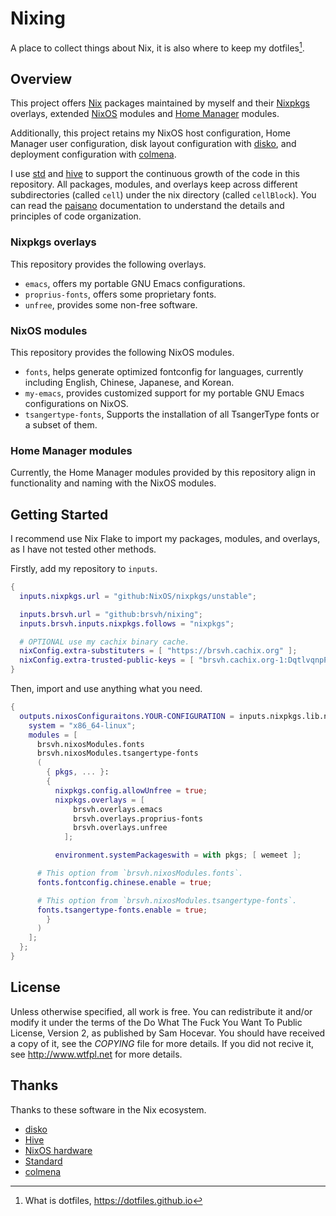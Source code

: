 # Nixing

A place to collect things about Nix, it is also where to keep my
dotfiles[^1].

## Overview

This project offers [Nix] packages maintained by myself and their [Nixpkgs]
overlays, extended [NixOS] modules and [Home Manager] modules.

[Home Manager]: https://github.com/nix-community/home-manager
[NixOS]: https://nixos.org
[Nix]: https://github.com/NixOS/nix
[Nixpkgs]: https://github.com/NixOS/nixpkgs

Additionally, this project retains my NixOS host configuration, Home
Manager user configuration, disk layout configuration with [disko], and
deployment configuration with [colmena].

[disko]: https://github.com/nix-community/disko
[colmena]: https://github.com/zhaofengli/colmena

I use [std] and [hive] to support the continuous growth of the code in
this repository. All packages, modules, and overlays keep across
different subdirectories (called `cell`) under the nix directory (called
`cellBlock`). You can read the [paisano] documentation to understand the
details and principles of code organization.

[hive]: https://github.com/divnix/hive
[paisano]: https://github.com/paisano-nix/core
[std]: https://github.com/divnix/std

### Nixpkgs overlays

This repository provides the following overlays.

- `emacs`, offers my portable GNU Emacs configurations.
- `proprius-fonts`, offers some proprietary fonts.
- `unfree`, provides some non-free software.

### NixOS modules

This repository provides the following NixOS modules.

- `fonts`, helps generate optimized fontconfig for languages, currently
  including English, Chinese, Japanese, and Korean.
- `my-emacs`, provides customized support for my portable GNU Emacs
  configurations on NixOS.
- `tsangertype-fonts`, Supports the installation of all TsangerType fonts or a subset of them.

### Home Manager modules

Currently, the Home Manager modules provided by this repository align in
functionality and naming with the NixOS modules.

## Getting Started

I recommend use Nix Flake to import my packages, modules, and overlays,
as I have not tested other methods.

Firstly, add my repository to `inputs`.

``` nix
{
  inputs.nixpkgs.url = "github:NixOS/nixpkgs/unstable";

  inputs.brsvh.url = "github:brsvh/nixing";
  inputs.brsvh.inputs.nixpkgs.follows = "nixpkgs";

  # OPTIONAL use my cachix binary cache.
  nixConfig.extra-substituters = [ "https://brsvh.cachix.org" ];
  nixConfig.extra-trusted-public-keys = [ "brsvh.cachix.org-1:DqtlvqnpP9g39l8Eo74AXRftGx1KJLid/ViADTNgDNE="];
}
```

Then, import and use anything what you need.

``` nix
{
  outputs.nixosConfiguraitons.YOUR-CONFIGURATION = inputs.nixpkgs.lib.nixosSystem {
    system = "x86_64-linux";
    modules = [
      brsvh.nixosModules.fonts
      brsvh.nixosModules.tsangertype-fonts
      (
        { pkgs, ... }:
        {
          nixpkgs.config.allowUnfree = true;
          nixpkgs.overlays = [
              brsvh.overlays.emacs
              brsvh.overlays.proprius-fonts
              brsvh.overlays.unfree
            ];

          environment.systemPackageswith = with pkgs; [ wemeet ];

	  # This option from `brsvh.nixosModules.fonts`.
	  fonts.fontconfig.chinese.enable = true;

	  # This option from `brsvh.nixosModules.tsangertype-fonts`.
	  fonts.tsangertype-fonts.enable = true;
        }
      )
    ];
  };
}
```

## License

Unless otherwise specified, all work is free. You can redistribute it
and/or modify it under the terms of the Do What The Fuck You Want To
Public License, Version 2, as published by Sam Hocevar. You should have
received a copy of it, see the *COPYING* file for more details. If
you did not recive it, see <http://www.wtfpl.net> for more details.

## Thanks

Thanks to these software in the Nix ecosystem.

- [disko](https://github.com/nix-community/disko)
- [Hive](https://github.com/divnix/hive)
- [NixOS hardware](https://github.com/NixOS/nixos-hardware)
- [Standard](https://std.divnix.com/)
- [colmena](https://colmena.cli.rs)

[^1]: What is dotfiles, <https://dotfiles.github.io>
